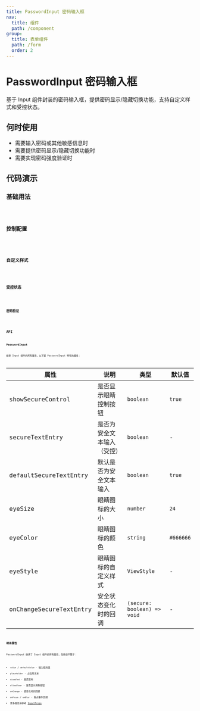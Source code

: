 ```yaml
---
title: PasswordInput 密码输入框
nav:
  title: 组件
  path: /component
group:
  title: 表单组件
  path: /form
  order: 2
---
```


# PasswordInput 密码输入框

基于 Input 组件封装的密码输入框，提供密码显示/隐藏切换功能，支持自定义样式和受控状态。

## 何时使用

- 需要输入密码或其他敏感信息时
- 需要提供密码显示/隐藏切换功能时
- 需要实现密码强度验证时

## 代码演示

### 基础用法
<code src="./__fixtures__/basicUsage.tsx" />

### 控制配置
<code src="./__fixtures__/controlUsage.tsx" />

### 自定义样式
<code src="./__fixtures__/styleUsage.tsx" />

### 受控状态
<code src="./__fixtures__/controlledUsage.tsx" />

### 密码验证
<code src="./__fixtures__/validationUsage.tsx" />

## API

### PasswordInput

继承 Input 组件的所有属性，以下是 PasswordInput 特有的属性：

| 属性 | 说明 | 类型 | 默认值 |
| --- | --- | --- | --- |
| showSecureControl | 是否显示眼睛控制按钮 | `boolean` | `true` |
| secureTextEntry | 是否为安全文本输入（受控） | `boolean` | - |
| defaultSecureTextEntry | 默认是否为安全文本输入 | `boolean` | `true` |
| eyeSize | 眼睛图标的大小 | `number` | `24` |
| eyeColor | 眼睛图标的颜色 | `string` | `#666666` |
| eyeStyle | 眼睛图标的自定义样式 | `ViewStyle` | - |
| onChangeSecureTextEntry | 安全状态变化时的回调 | `(secure: boolean) => void` | - |

### 继承属性

PasswordInput 继承了 Input 组件的所有属性，包括但不限于：

- `value` / `defaultValue` - 输入框的值
- `placeholder` - 占位符文本
- `disabled` - 是否禁用
- `allowClear` - 是否显示清除按钮
- `onChange` - 值变化时的回调
- `onFocus` / `onBlur` - 焦点事件回调
- 更多属性请参考 [InputProps](input#属性)
